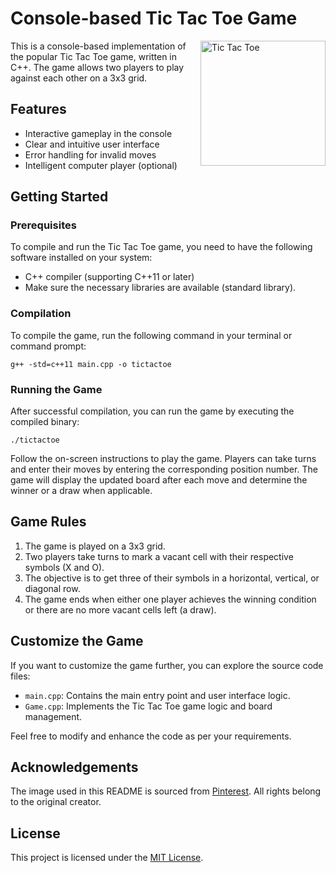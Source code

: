 <h1> Console-based Tic Tac Toe Game </h1>

<img src="https://i.pinimg.com/originals/d0/60/76/d060769c9561391e5ab09286b03ecc79.jpg" alt="Tic Tac Toe" width="200" height="200" align="right">

This is a console-based implementation of the popular Tic Tac Toe game, written in C++. The game allows two players to play against each other on a 3x3 grid.

## Features

- Interactive gameplay in the console
- Clear and intuitive user interface
- Error handling for invalid moves
- Intelligent computer player (optional)

## Getting Started

### Prerequisites

To compile and run the Tic Tac Toe game, you need to have the following software installed on your system:

- C++ compiler (supporting C++11 or later)
- Make sure the necessary libraries are available (standard library).

### Compilation

To compile the game, run the following command in your terminal or command prompt:
```
g++ -std=c++11 main.cpp -o tictactoe
```

### Running the Game

After successful compilation, you can run the game by executing the compiled binary:

```
./tictactoe
```


Follow the on-screen instructions to play the game. Players can take turns and enter their moves by entering the corresponding position number. The game will display the updated board after each move and determine the winner or a draw when applicable.

## Game Rules

1. The game is played on a 3x3 grid.
2. Two players take turns to mark a vacant cell with their respective symbols (X and O).
3. The objective is to get three of their symbols in a horizontal, vertical, or diagonal row.
4. The game ends when either one player achieves the winning condition or there are no more vacant cells left (a draw).

## Customize the Game

If you want to customize the game further, you can explore the source code files:

- `main.cpp`: Contains the main entry point and user interface logic.
- `Game.cpp`: Implements the Tic Tac Toe game logic and board management.

Feel free to modify and enhance the code as per your requirements.

## Acknowledgements

The image used in this README is sourced from [Pinterest](https://i.pinimg.com/originals/d0/60/76/d060769c9561391e5ab09286b03ecc79.jpg). All rights belong to the original creator.

## License

This project is licensed under the [MIT License](LICENSE).


